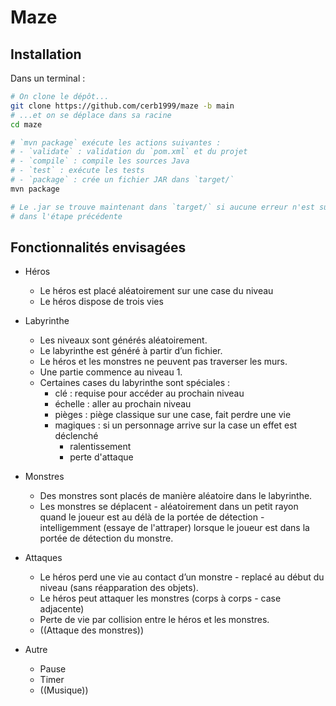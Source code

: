 # Maze

## Installation

Dans un terminal :
```bash
# On clone le dépôt...
git clone https://github.com/cerb1999/maze -b main
# ...et on se déplace dans sa racine
cd maze

# `mvn package` exécute les actions suivantes :
# - `validate` : validation du `pom.xml` et du projet
# - `compile` : compile les sources Java
# - `test` : exécute les tests
# - `package` : crée un fichier JAR dans `target/`
mvn package

# Le .jar se trouve maintenant dans `target/` si aucune erreur n'est survenue
# dans l'étape précédente
```

## Fonctionnalités envisagées

- Héros
  - Le héros est placé aléatoirement sur une case du niveau
  - Le héros dispose de trois vies

- Labyrinthe
  - Les niveaux sont générés aléatoirement.
  - Le labyrinthe est généré à partir d’un fichier.
  - Le héros et les monstres ne peuvent pas traverser les murs.
  - Une partie commence au niveau 1.
  - Certaines cases du labyrinthe sont spéciales :
    - clé : requise pour accéder au prochain niveau
    - échelle : aller au prochain niveau
    - pièges : piège classique sur une case, fait perdre une vie
    - magiques : si un personnage arrive sur la case un effet est déclenché 
        - ralentissement
        - perte d'attaque

- Monstres
  - Des monstres sont placés de manière aléatoire dans le labyrinthe.
  - Les monstres se déplacent
        - aléatoirement dans un petit rayon quand le joueur est au délà de la portée de détection
        - intelligemment (essaye de l'attraper) lorsque le joueur est dans la portée de détection du monstre.
 
- Attaques
  - Le héros perd une vie au contact d’un monstre
        - replacé au début du niveau (sans réapparation des objets).
  - Le héros peut attaquer les monstres (corps à corps - case adjacente)
  - Perte de vie par collision entre le héros et les monstres.
  - ((Attaque des monstres))
  
 - Autre
   - Pause
   - Timer
   - ((Musique))
